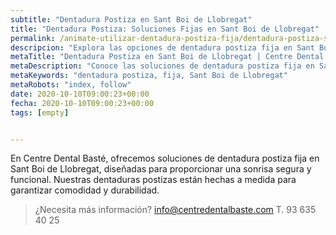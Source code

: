 ```yaml
---
subtitle: "Dentadura Postiza en Sant Boi de Llobregat"
title: "Dentadura Postiza: Soluciones Fijas en Sant Boi de Llobregat"
permalink: /animate-utilizar-dentadura-postiza-fija/dentadura-postiza-sant-boi-llobregat/
descripcion: "Explora las opciones de dentadura postiza fija en Sant Boi de Llobregat para una sonrisa segura y funcional."
metaTitle: "Dentadura Postiza en Sant Boi de Llobregat | Centre Dental Basté"
metaDescription: "Conoce las soluciones de dentadura postiza fija en Sant Boi de Llobregat, diseñadas para mejorar tu calidad de vida."
metaKeywords: "dentadura postiza, fija, Sant Boi de Llobregat"
metaRobots: "index, follow"
date: 2020-10-10T09:00:23+00:00
fecha: 2020-10-10T09:00:23+00:00
tags: [empty]


---
```


En Centre Dental Basté, ofrecemos soluciones de dentadura postiza fija en Sant Boi de Llobregat, diseñadas para proporcionar una sonrisa segura y funcional. Nuestras dentaduras postizas están hechas a medida para garantizar comodidad y durabilidad.
>¿Necesita más información?
>info@centredentalbaste.com
> T. 93 635 40 25